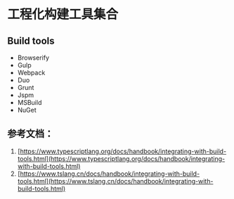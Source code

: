 # 工程化构建工具集合

## Build tools

- Browserify
- Gulp
- Webpack
- Duo
- Grunt
- Jspm
- MSBuild
- NuGet


## 参考文档：
1. [https://www.typescriptlang.org/docs/handbook/integrating-with-build-tools.html](https://www.typescriptlang.org/docs/handbook/integrating-with-build-tools.html)
1. [https://www.tslang.cn/docs/handbook/integrating-with-build-tools.html](https://www.tslang.cn/docs/handbook/integrating-with-build-tools.html)
